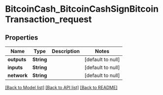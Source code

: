 # BitcoinCash_BitcoinCashSignBitcoinTransaction_request
## Properties

| Name | Type | Description | Notes |
|------------ | ------------- | ------------- | -------------|
| **outputs** | **String** |  | [default to null] |
| **inputs** | **String** |  | [default to null] |
| **network** | **String** |  | [default to null] |

[[Back to Model list]](../README.md#documentation-for-models) [[Back to API list]](../README.md#documentation-for-api-endpoints) [[Back to README]](../README.md)

